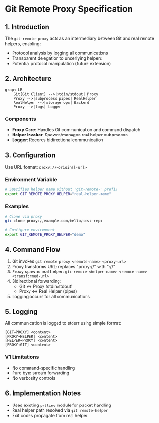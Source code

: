 # Git Remote Proxy Specification

## 1. Introduction
The `git-remote-proxy` acts as an intermediary between Git and real remote helpers, enabling:
- Protocol analysis by logging all communications
- Transparent delegation to underlying helpers
- Potential protocol manipulation (future extension)

## 2. Architecture
```mermaid
graph LR
    Git[Git Client] -->|stdin/stdout| Proxy
    Proxy -->|subprocess pipes| RealHelper
    RealHelper -->|storage ops| Backend
    Proxy -->|logs| Logger
```

### Components
- **Proxy Core**: Handles Git communication and command dispatch
- **Helper Invoker**: Spawns/manages real helper subprocess
- **Logger**: Records bidirectional communication

## 3. Configuration
Use URL format: `proxy://<original-url>`

### Environment Variable
```bash
# Specifies helper name without 'git-remote-' prefix
export GIT_REMOTE_PROXY_HELPER="real-helper-name"
```

### Examples
```bash
# Clone via proxy
git clone proxy://example.com/hello/test-repo

# Configure environment
export GIT_REMOTE_PROXY_HELPER="demo"
```

## 4. Command Flow
1. Git invokes `git-remote-proxy <remote-name> <proxy-url>`
2. Proxy transforms URL: replaces "proxy://" with "<helper-name>://"
3. Proxy spawns real helper: `git-remote-<helper-name> <remote-name> <transformed-url>`
4. Bidirectional forwarding:
   - Git ↔ Proxy (stdin/stdout)
   - Proxy ↔ Real Helper (pipes)
5. Logging occurs for all communications

## 5. Logging
All communication is logged to stderr using simple format:

```plaintext
[GIT→PROXY] <content>
[PROXY→HELPER] <content>
[HELPER→PROXY] <content>
[PROXY→GIT] <content>
```

### V1 Limitations
- No command-specific handling
- Pure byte stream forwarding
- No verbosity controls

## 6. Implementation Notes
- Uses existing `pktline` module for packet handling
- Real helper path resolved via `git remote-helper`
- Exit codes propagate from real helper